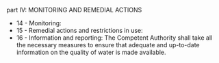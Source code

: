 part IV: MONITORING AND REMEDIAL ACTIONS

<ul>
			<li>14 - Monitoring: <ul>
			</ul></li>			<li>15 - Remedial actions and restrictions in use: <ul>
			</ul></li>			<li>16 - Information and reporting: The Competent Authority shall take all the necessary measures to ensure that adequate and up-to-date information on the quality of water is made available.<ul>
			</ul></li></ul>